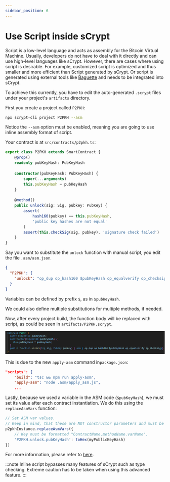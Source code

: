 ```yaml
---
sidebar_position: 6
---
```


# Use Script inside sCrypt

Script is a low-level language and acts as assembly for the Bitcoin Virtual Machine. Usually, developers do not have to deal with it directly and can use high-level languages like sCrypt. However, there are cases where using script is desirable. For example, customized script is optimized and thus smaller and more efficient than Script generated by sCrypt. Or script is generated using external tools like [Baguette](https://replit-docs.frenchfrog42.repl.co) and needs to be integrated into sCrypt.

To achieve this currently, you have to edit the auto-generated `.scrypt` files under your project's `artifacts` directory.

First you create a project called `P2PKH`:
```bash
npx scrypt-cli project P2PKH --asm
```
Notice the `--asm` option must be enabled, meaning you are going to use inline assembly format of script.

Your contract is at `src/contracts/p2pkh.ts`:

```ts
export class P2PKH extends SmartContract {
    @prop()
    readonly pubKeyHash: PubKeyHash

    constructor(pubKeyHash: PubKeyHash) {
        super(...arguments)
        this.pubKeyHash = pubKeyHash
    }

    @method()
    public unlock(sig: Sig, pubkey: PubKey) {
        assert(
            hash160(pubkey) == this.pubKeyHash,
            'public key hashes are not equal'
        )
        assert(this.checkSig(sig, pubkey), 'signature check failed')
    }
}
```

Say you want to substitute the `unlock` function with manual script, you edit the file `.asm/asm.json`.

```json
{
  "P2PKH": {
    "unlock": "op_dup op_hash160 $pubKeyHash op_equalverify op_checksig"
  }
}
```

Variables can be defined by prefix `$`, as in `$pubKeyHash`.

We could also define multiple substitutions for multiple methods, if needed.

Now, after every project build, the function body will be replaced with script, as could be seen in `artifacts/P2PKH.scrypt`.

![](../../static/img/asm.png)


This is due to the new `apply-asm` command in`package.json`:
```json
"scripts": {
    "build": "tsc && npm run apply-asm",
    "apply-asm": "node .asm/apply_asm.js",
    ...
```

Lastly, because we used a variable in the ASM code (`$pubKeyHash`), we must set its value after each contract instantiation. We do this using the `replaceAsmVars` function:

```ts
// Set ASM var values.
// Keep in mind, that these are NOT constructor parameters and must be set separately.
p2pkhInstance.replaceAsmVars({
    // Key must be formatted "ContractName.methodName.varName".
    'P2PKH.unlock.pubKeyHash': toHex(myPublicKeyHash)
})
```


For more information, please refer to [here](https://scryptdoc.readthedocs.io/en/latest/asm.html).

:::note
Inline script bypasses many features of sCrypt such as type checking. Extreme caution has to be taken when using this advanced feature.
:::